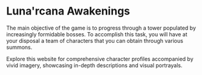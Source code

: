 # Luna'rcana Awakenings

The main objective of the game is to progress through a tower populated by increasingly formidable bosses. To accomplish this task, you will have at your disposal a team of characters that you can obtain through various summons.

Explore this website for comprehensive character profiles accompanied by vivid imagery, showcasing in-depth descriptions and visual portrayals.
